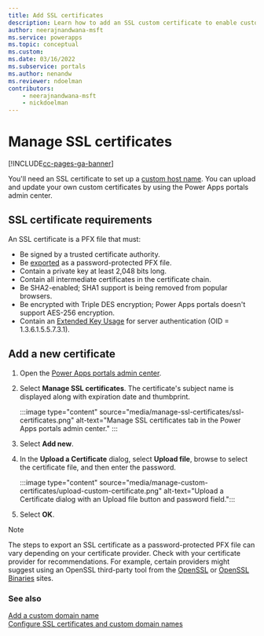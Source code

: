 ```yaml
---
title: Add SSL certificates
description: Learn how to add an SSL custom certificate to enable custom domain names for your portal.
author: neerajnandwana-msft
ms.service: powerapps
ms.topic: conceptual
ms.custom: 
ms.date: 03/16/2022
ms.subservice: portals
ms.author: nenandw
ms.reviewer: ndoelman
contributors:
    - neerajnandwana-msft
    - nickdoelman
---
```


# Manage SSL certificates


[!INCLUDE[cc-pages-ga-banner](../../../includes/cc-pages-ga-banner.md)]

You'll need an SSL certificate to set up a [custom host name](add-custom-domain.md). You can upload and update your own custom certificates by using the Power Apps portals admin center.

## SSL certificate requirements

An SSL certificate is a PFX file that must:

- Be signed by a trusted certificate authority.
- Be [exported](/powershell/module/pki/export-pfxcertificate) as a password-protected PFX file.
- Contain a private key at least 2,048 bits long.
- Contain all intermediate certificates in the certificate chain.
- Be SHA2-enabled; SHA1 support is being removed from popular browsers.
- Be encrypted with Triple DES encryption; Power Apps portals doesn't support AES-256 encryption.
- Contain an [Extended Key Usage](https://en.wikipedia.org/w/index.php?title=X.509&section=4#Extensions_informing_a_specific_usage_of_a_certificate) for server authentication (OID = 1.3.6.1.5.5.7.3.1).

## Add a new certificate

1. Open the [Power Apps portals admin center](admin-overview.md).

1. Select **Manage SSL certificates**. The certificate's subject name is displayed along with expiration date and thumbprint.

   :::image type="content" source="media/manage-ssl-certificates/ssl-certificates.png" alt-text="Manage SSL certificates tab in the Power Apps portals admin center." :::

1. Select **Add new**.

1. In the **Upload a Certificate** dialog, select **Upload file**, browse to select the certificate file, and then enter the password.

    :::image type="content" source="media/manage-custom-certificates/upload-custom-certificate.png" alt-text="Upload a Certificate dialog with an Upload file button and password field.":::

1. Select **OK**.

> [!NOTE]
> 
> The steps to export an SSL certificate as a password-protected PFX file can vary depending on your certificate provider. Check with your certificate provider for recommendations. For example, certain providers might suggest using an OpenSSL third-party tool from the [OpenSSL](https://www.openssl.org/) or [OpenSSL Binaries](https://wiki.openssl.org/index.php/Binaries) sites. 

### See also

[Add a custom domain name](add-custom-domain.md)<br>
[Configure SSL certificates and custom domain names](/training/modules/portals-administration/2-custom-domain)
